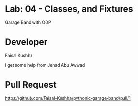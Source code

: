 # Lab: 04 - Classes, and Fixtures

Garage Band with OOP

# Developer

Faisal Kushha

I get some help from Jehad Abu Awwad

# Pull Request

https://github.com/Faisal-Kushha/pythonic-garage-band/pull/1
